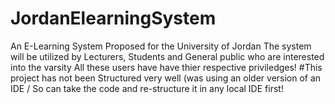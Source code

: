 # JordanElearningSystem
An E-Learning System Proposed for the University of Jordan
The system will be utilized by Lecturers, Students and General public who are interested into the varsity
All these users have have thier respective priviledges!
#This project has not been Structured very well (was using an older version of an IDE / So can take the code and re-structure it in any local IDE first!
